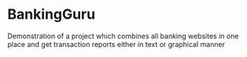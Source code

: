# BankingGuru
Demonstration of a project which combines all banking websites in one place and get transaction reports either in text or graphical manner
